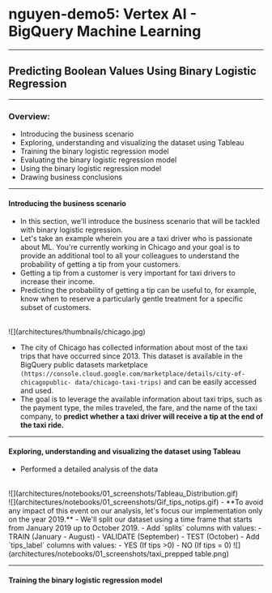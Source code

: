 # nguyen-demo5: Vertex AI - BigQuery Machine Learning
---
## Predicting Boolean Values Using Binary Logistic Regression
------------
### Overview:
- Introducing the business scenario
- Exploring, understanding and visualizing the dataset using Tableau
- Training the binary logistic regression model
- Evaluating the binary logistic regression model
- Using the binary logistic regression model
- Drawing business conclusions
----------
#### Introducing the business scenario <br>

- In this section, we'll introduce the business scenario that will be tackled with binary
logistic regression.
- Let's take an example wherein you are a taxi driver who is passionate about ML. You're
currently working in Chicago and your goal is to provide an additional tool to all your
colleagues to understand the probability of getting a tip from your customers.
- Getting a tip from a customer is very important for taxi drivers to increase their income.
- Predicting the probability of getting a tip can be useful to, for example, know when to
reserve a particularly gentle treatment for a specific subset of customers.
<br>
![](architectures/thumbnails/chicago.jpg)

- The city of Chicago has collected information about most of the taxi trips that have occurred since 2013. This dataset is available in the BigQuery public datasets marketplace `(https://console.cloud.google.com/marketplace/details/city-of-chicagopublic-
data/chicago-taxi-trips)` and can be easily accessed and used.
- The goal is to leverage the available information about taxi trips, such as the payment type, the miles traveled, the fare, and the name of the taxi company, to **predict whether a taxi driver will receive a tip at the end of the taxi ride.**

----------
#### Exploring, understanding and visualizing the dataset using Tableau <br>
- Performed a detailed analysis of the data
<br>
![](architectures/notebooks/01_screenshots/Tableau_Distribution.gif)
<br>
![](architectures/notebooks/01_screenshots/Gif_tips_notips.gif)
- **To avoid any impact of this event on our analysis, let's focus our implementation only on the year 2019.**
- We'll split our dataset using a time frame that starts from January 2019 up to October 2019.
- Add `splits` columns with values:
  - TRAIN (January - August)
  - VALIDATE (September)
  - TEST (October)
- Add `tips_label` columns with values:
   - YES (If tips >0)
   - NO (If tips = 0)
![](architectures/notebooks/01_screenshots/taxi_prepped table.png)

----------
#### Training the binary logistic regression model <br>
